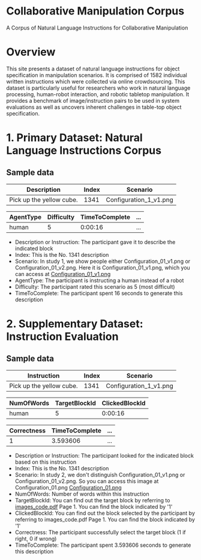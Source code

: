 # Collaborative Manipulation Corpus
A Corpus of Natural Language Instructions for Collaborative Manipulation

# Overview 
This site presents a dataset of natural language instructions for object specification in manipulation scenarios. It is comprised of 1582 individual written instructions which were collected via online crowdsourcing. This dataset is particularly useful for researchers who work in natural language processing, human-robot interaction, and robotic tabletop manipulation. It provides a benchmark of image/instruction pairs to be used in system evaluations as well as uncovers inherent challenges in table-top object specification. 

# 1. Primary Dataset: Natural Language Instructions Corpus
## Sample data

| Description | Index | Scenario |
|--------------------------|-------|------------------------|
| Pick up the yellow cube. | 1341 | Configuration\_1\_v1.png |

| AgentType | Difficulty | TimeToComplete | ... |
|--------------------------|-------|------------------------|---|
| human | 5 | 0:00:16 | ... |

- Description or Instruction: The participant gave it to describe the indicated block
- Index: This is the No. 1341 description
- Scenario: In study 1, we show people either Configuration\_01\_v1.png or Configuration\_01\_v2.png. Here it is Configuration\_01\_v1.png, which you can access at [Configuration\_01\_v1.png](./study1_images_with_red_arrows/Configuration_01_v1.png)
- AgentType: The participant is instructing a human instead of a robot
- Difficulty: The participant rated this scenario as 5 (most difficult)
- TimeToComplete: The participant spent 16 seconds to generate this description



# 2. Supplementary Dataset: Instruction Evaluation
## Sample data

| Instruction | Index | Scenario |
|--------------------------|-------|------------------------|
| Pick up the yellow cube. | 1341 | Configuration\_1\_v1.png |

| NumOfWords | TargetBlockId | ClickedBlockId |
|--------------------------|-------|------------------------|
| human | 5 | 0:00:16 |

| Correctness | TimeToComplete | ... |
|--------------------------|-------|------------------------|
| 1 | 3.593606 | ... |

- Description or Instruction: The participant looked for the indicated block based on this instruction
- Index: This is the No. 1341 description
- Scenario: In study 2, we don't distinguish Configuration\_01\_v1.png or Configuration\_01\_v2.png. So you can access this image at Configuration_01.png [Configuration\_01.png](./study2_images_without_red_arrows/Configuration_01.png)
- NumOfWords: Number of words within this instruction
- TargetBlockId: You can find out the target block by referring to [images_code.pdf](./docs/images_code.pdf) Page 1. You can find the block indicated by '1'
- ClickedBlockId: You can find out the block selected by the participant by referring to images_code.pdf Page 1. You can find the block indicated by '1'
- Correctness: The participant successfully select the target block (1 if right, 0 if wrong)
- TimeToComplete: The participant spent 3.593606 seconds to generate this description




